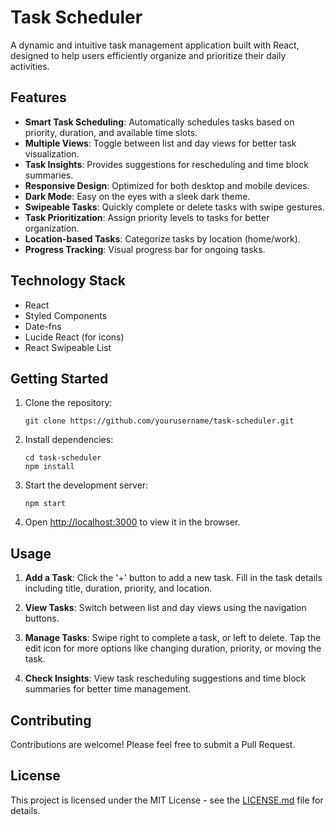 # Task Scheduler

A dynamic and intuitive task management application built with React, designed to help users efficiently organize and prioritize their daily activities.

## Features

- **Smart Task Scheduling**: Automatically schedules tasks based on priority, duration, and available time slots.
- **Multiple Views**: Toggle between list and day views for better task visualization.
- **Task Insights**: Provides suggestions for rescheduling and time block summaries.
- **Responsive Design**: Optimized for both desktop and mobile devices.
- **Dark Mode**: Easy on the eyes with a sleek dark theme.
- **Swipeable Tasks**: Quickly complete or delete tasks with swipe gestures.
- **Task Prioritization**: Assign priority levels to tasks for better organization.
- **Location-based Tasks**: Categorize tasks by location (home/work).
- **Progress Tracking**: Visual progress bar for ongoing tasks.

## Technology Stack

- React
- Styled Components
- Date-fns
- Lucide React (for icons)
- React Swipeable List

## Getting Started

1. Clone the repository:

   ```
   git clone https://github.com/yourusername/task-scheduler.git
   ```

2. Install dependencies:

   ```
   cd task-scheduler
   npm install
   ```

3. Start the development server:

   ```
   npm start
   ```

4. Open [http://localhost:3000](http://localhost:3000) to view it in the browser.

## Usage

1. **Add a Task**: Click the '+' button to add a new task. Fill in the task details including title, duration, priority, and location.

2. **View Tasks**: Switch between list and day views using the navigation buttons.

3. **Manage Tasks**: Swipe right to complete a task, or left to delete. Tap the edit icon for more options like changing duration, priority, or moving the task.

4. **Check Insights**: View task rescheduling suggestions and time block summaries for better time management.

## Contributing

Contributions are welcome! Please feel free to submit a Pull Request.

## License

This project is licensed under the MIT License - see the [LICENSE.md](LICENSE.md) file for details.
